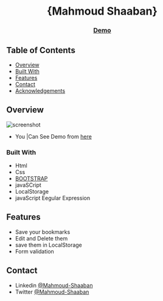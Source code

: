 <!-- Please update value in the {}  -->

<h1 align="center">{Mahmoud Shaaban}</h1>

<div align="center">
  <h3>
    <a href="https://mahmoudzin.github.io/bookmark/">
      Demo
    </a>
  </h3>
</div>

<!-- TABLE OF CONTENTS -->

## Table of Contents
 
- [Overview](#overview)
- [Built With](#built-with)
- [Features](#features)
- [Contact](#contact)
- [Acknowledgements](#acknowledgements)

<!-- OVERVIEW -->

## Overview

![screenshot](https://github.com/mahmoudzin/bookmark/blob/main/main.png)

- You |Can See Demo from [here]("https://mahmoudzin.github.io/bookmark/)


### Built With

<!-- This section should list any major frameworks that you built your project using. Here are a few examples.-->

- Html 
- Css 
- [BOOTSTRAP](https://getbootstrap.com/docs/5.1/getting-started/introduction/)
- javaSCript
- LocalStorage
- javaScript Eegular Expression

## Features

<!-- List the features of your application or follow the template. Don't share the figma file here :) -->
- Save your bookmarks
- Edit and Delete them
- save them in LocalStorage
- Form validation

## Contact

- Linkedin [@Mahmoud-Shaaban](https://www.linkedin.com/in/mahmoud-shaaban-5192b720a/)
- Twitter [@Mahmoud-Shaaban](https://twitter.com/Mahmoud60241382)
